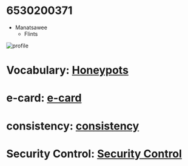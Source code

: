 # 6530200371
- Manatsawee
    - Flints


![profile](img/img.jpeg)

# Vocabulary: [Honeypots](honeypots.md)
# e-card: [e-card](e-card.md)
# consistency: [consistency](consistency.md)
# Security Control: [Security Control](security-control.md)
